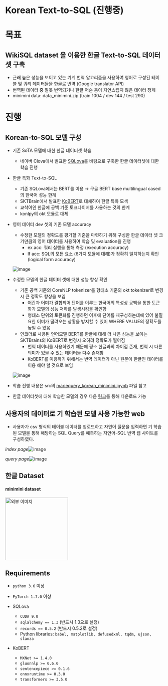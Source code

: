 # Korean Text-to-SQL (진행중)

# **목표**

## WikiSQL dataset 을 이용한 한글 Text-to-SQL 데이터셋 구축

- 근래 높은 성능을 보이고 있는 기계 번역 알고리즘을 사용하여 영어로 구성된 테이블 및 쿼리 데이터들을 한글로 번역 (Google translator API)
- 번역된 데이터 중 잘못 번역되거나 한글 어순 등이 자연스럽지 않은 데이터 정제
- minimini data: data_minimini.zip (train 1004 / dev 144 / test 290)

# **진행**

## Korean-to-SQL 모델 구성

- 기존 SoTA 모델에 대한 한글 데이터셋 학습

  - 네이버 Clova에서 발표한 [SQLova](https://github.com/naver/sqlova)를 바탕으로 구축한 한글 데이터셋에 대한 학습 진행

- 한글 특화 Text-to-SQL

  - 기존 SQLova에서는 BERT를 이용 → 구글 BERT base multilingual cased의 한국어 성능 한계
  - SKTBrain에서 발표한 [KoBERT](https://github.com/SKTBrain/KoBERT)로 대체하여 한글 특화 모색
  - 교착어인 한글에 공백 기준 토크나이저를 사용하는 것의 한계
  - konlpy의 okt 모듈로 대체

- 영어 데이터 dev 셋의 기존 모델 accuracy
  - 수정한 모델의 정확도를 평가할 기준을 마련하기 위해 구성한 한글 데이터 셋 크기만큼의 영어 데이터를 사용하여 학습 및 evaluation을 진행
    - ex acc: 쿼리 실행을 통해 측정 (execution accuracy)  
    - lf acc: SQL의 모든 요소 (6가지 모듈에 대해)가 정확히 일치하는지 확인(logical form accuracy)

  ![image](https://user-images.githubusercontent.com/38035718/138372161-b12be74f-ff45-4bc2-8b75-f094a3e5ccd0.png)

- 수정한 모델의 한글 데이터 셋에 대한 성능 향상 확인
  - 기존 공백 기준의 CoreNLP tokenizer를 형태소 기준의 okt tokenizer로 변경시 큰 정확도 향상을 보임
    - 어간과 어미가 결합되어 단어를 이루는 한국어의 특성상 공백을 통한 토큰화가 모델의 성능 저하를 발생시킴을 확인함
    - 형태소 단위의 토큰화를 진행하면 이후에 단어를 재구성하는데에 있어 불필요한 어미가 딸려오는 상황을 방지할 수 있어 WHERE VALUE의 정확도를 높일 수 있음
  - 인코더로 사용된 언어모델 BERT를 한글에 대해 더 나은 성능을 보이는 SKTBrains의 KoBERT로 변경시 오히려 정확도가 떨어짐
    - 번역 데이터를 사용하였기 때문에 평소 한글과의 차이점 존재, 번역 시 다른 의미가 있을 수 있는 데이터들 다수 존재함
    - KoBERT를 이용하기 위해서는 번역 데이터가 아닌 원문이 한글인 데이터를 이용 해야 할 것으로 보임

  ![image](https://user-images.githubusercontent.com/38035718/138371902-56054776-450a-45e9-aa37-93e7c03546e0.png)
 
 
- 학습 진행 내용은 src의 [mariequery_korean_minimini.ipynb](https://github.com/dermond0917/Thesis/blob/master/srcs/mariequery_korean_minimini.ipynb) 파일 참고
- 한글 데이터셋에 대해 학습한 모델의 경우 다음 [링크](https://drive.google.com/file/d/10dPKIWtezuAh14zKB6-L5VgEbIVG2C8_/view?usp=sharing)를 통해 다운로드 가능

## 사용자의 데이터로 기 학습된 모델 사용 가능한 web
-  사용자가 csv 형식의 테이블 데이터를 업로드하고 자연어 질문을 입력하면 기 학습된 모델을 통해 해당하는 SQL Query를 예측하는 자연어-SQL 번역 웹 사이트를 구성하였다.

*index page*![image](https://user-images.githubusercontent.com/38035718/138371781-0797dbff-9de3-4067-918f-931b6f731058.png)

*query page*![image](https://user-images.githubusercontent.com/38035718/138371797-78214560-81cb-4e8b-8525-fbb461a4702a.png)

## 한글 Dataset

#### minimini dataset 
<img src="https://user-images.githubusercontent.com/38035718/137361761-0746c138-a176-4113-82b2-1cf87bb55ee6.png" alt="외부 이미지" height="200px" />

## **Requirements**

- `python 3.6` 이상
- `PyTorch 1.7.0` 이상

- SQLova
    - `CUDA 9.0`
    - `sqlalchemy == 1.3`  (반드시 1.3으로 설정)
    - `records == 0.5.2` (반드시 0.5.2로 설정)
    - Python libraries: `babel, matplotlib, defusedxml, tqdm, ujson, stanza`
- KoBERT
    - `MXNet >= 1.4.0`
    - `gluonnlp >= 0.6.0`
    - `sentencepiece >= 0.1.6`
    - `onnxruntime >= 0.3.0`
    - `transformers >= 3.5.0`
